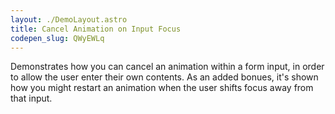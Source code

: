 ```yaml
---
layout: ./DemoLayout.astro
title: Cancel Animation on Input Focus
codepen_slug: QWyEWLq
---
```


Demonstrates how you can cancel an animation within a form input, in order to allow the user enter their own contents. As an added bonues, it's shown how you might restart an animation when the user shifts focus away from that input.
